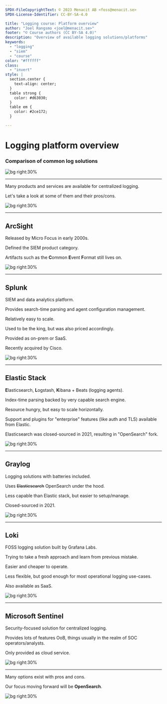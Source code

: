 ```yaml
---
SPDX-FileCopyrightText: © 2023 Menacit AB <foss@menacit.se>
SPDX-License-Identifier: CC-BY-SA-4.0

title: "Logging course: Platform overview"
author: "Joel Rangsmo <joel@menacit.se>"
footer: "© Course authors (CC BY-SA 4.0)"
description: "Overview of available logging solutions/platforms"
keywords:
  - "logging"
  - "siem"
  - "course"
color: "#ffffff"
class:
  - "invert"
style: |
  section.center {
    text-align: center;
  }
  table strong {
    color: #d63030;
  }
  table em {
    color: #2ce172;
  }

---
```

<!-- _footer: "%ATTRIBUTION_PREFIX% Counselman Collection (CC BY-SA 2.0)" -->
# Logging platform overview
### Comparison of common log solutions

![bg right:30%](images/19-log_truck.jpg)

---
<!-- _footer: "%ATTRIBUTION_PREFIX% Counselman Collection (CC BY-SA 2.0)" -->
Many products and services are available for centralized logging.  
  
Let's take a look at some of them and their pros/cons.

![bg right:30%](images/19-log_truck.jpg)

---
<!-- _footer: "%ATTRIBUTION_PREFIX% Marcin Wichary (CC BY 2.0)" -->
## ArcSight
Released by Micro Focus in
early 2000s.  

Defined the SIEM product
category.  

Artifacts such as the
**C**ommon **E**vent **F**ormat
still lives on.

![bg right:30%](images/19-90s_tv.jpg)

---
<!-- _footer: "%ATTRIBUTION_PREFIX% Marco Verch (CC BY 2.0)" -->
## Splunk
SIEM and data analytics platform.

Provides search-time parsing and
agent configuration management.  
  
Relatively easy to scale.  

Used to be the king, but was
also priced accordingly.  

Provided as on-prem or SaaS.  
  
Recently acquired by Cisco.

![bg right:30%](images/19-pcb_macro.jpg)

---
<!-- _footer: "%ATTRIBUTION_PREFIX% Tim Green (CC BY 2.0)" -->
## Elastic Stack
**E**lasticsearch, **L**ogstash, **K**ibana
\+ Beats (logging agents).  

Index-time parsing backed by
very capable search engine.

Resource hungry, but easy to
scale horizontally.  

Support and plugins for "enterprise"
features (like auth and TLS) available
from Elastic.  

Elasticsearch was  closed-sourced in 2021,
resulting in "OpenSearch" fork.

![bg right:30%](images/19-moss_face.jpg)

---
<!-- _footer: "%ATTRIBUTION_PREFIX% Nicholas A. Tonelli (CC BY 2.0)" -->
## Graylog
Logging solutions with
batteries included.

Uses ~~Elasticsearch~~ OpenSearch
under the hood.  

Less capable than Elastic stack,
but easier to setup/manage.  

Closed-sourced in 2021.

![bg right:30%](images/19-red_eft.jpg)

---
<!-- _footer: "%ATTRIBUTION_PREFIX% Maja Dumat (CC BY 2.0)" -->
## Loki
FOSS logging solution built
by Grafana Labs.  

Trying to take a fresh approach
and learn from previous mistake.  

Easier and cheaper to operate.  

Less flexible, but good enough
for most operational logging
use-cases.

Also available as SaaS.

![bg right:30%](images/19-tunnel.jpg)

---
<!-- _footer: "%ATTRIBUTION_PREFIX% Tobin (CC BY-SA 2.0)" -->
## Microsoft Sentinel
Security-focused solution for
centralized logging.  

Provides lots of features OoB,
things usually in the realm
of SOC operators/analysts.

Only provided as cloud service.

![bg right:30%](images/19-conti_tower.jpg)

---
<!-- _footer: "%ATTRIBUTION_PREFIX% Maja Dumat (CC BY 2.0)" -->
Many options exist with
pros and cons.  

Our focus moving forward
will be **OpenSearch**.

![bg right:30%](images/19-bunker.jpg)
